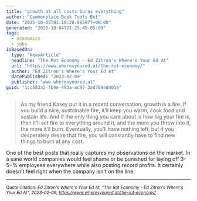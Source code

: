 ```yaml
---
title: "growth at all costs burns everything"
author: "Commonplace Book Tools Bot"
date: "2025-10-05T01:18:20.866977+00:00"
generated: "2025-10-04T21:25:45-05:00"
tags:
  - economics
  - jobs
isBasedOn:
  type: "NewsArticle"
  headline: "The Rot Economy - Ed Zitron's Where's Your Ed At"
  url: "https://www.wheresyoured.at/the-rot-economy/"
  author: "Ed Zitron's Where's Your Ed At"
  datePublished: "2023-02-09"
  publisher: "www.wheresyoured.at"
guid: "1cc583a2-7b4e-493a-ac97-3ad709ed401e"
---
```


> As my friend Kasey put it in a recent conversation, growth is a fire. If you build a nice, sustainable fire, it’ll keep you warm, cook food and sustain life. And if the only thing you care about is how big your fire is, then it’ll set fire to everything around it, and the more you throw into it, the more it’ll burn. Eventually, you’ll have nothing left, but if you desperately desire that fire, you will constantly have to find new things to burn at any cost.


One of the best posts that really captures my observations on the market. In a sane world companies would feel shame or be punished for laying off 3-5+% employees everywhere while also posting record profits. It certainly doesn't feel right when the company isn't on the line.

---

<sub>Quote Citation: <cite>Ed Zitron's Where's Your Ed At, "The Rot Economy - Ed Zitron's Where's Your Ed At", 2023-02-09, <a href="https://www.wheresyoured.at/the-rot-economy/">https://www.wheresyoured.at/the-rot-economy/</a></cite></sub>